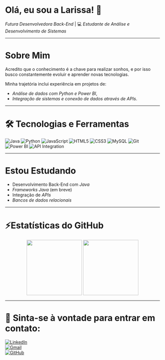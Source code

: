 # Olá, eu sou a Larissa! 💛
 *Futura Desenvolvedora Back-End* | 💻 *Estudante de Análise e Desenvolvimento de Sistemas*  

---

# Sobre Mim  

Acredito que o conhecimento é a chave para realizar sonhos, e por isso busco constantemente evoluir e aprender novas tecnologias.  

Minha trajetória inclui experiência em projetos de:  
- *Análise de dados com Python e Power BI*,  
- *Integração de sistemas e conexão de dados através de APIs*.  

---

# 🛠 Tecnologias e Ferramentas  

![Java](https://img.shields.io/badge/Java-ED8B00?style=for-the-badge&logo=openjdk&logoColor=white)
![Python](https://img.shields.io/badge/Python-3776AB?style=for-the-badge&logo=python&logoColor=white)
![JavaScript](https://img.shields.io/badge/JavaScript-F7DF1E?style=for-the-badge&logo=javascript&logoColor=black)
![HTML5](https://img.shields.io/badge/HTML5-E34F26?style=for-the-badge&logo=html5&logoColor=white)
![CSS3](https://img.shields.io/badge/CSS3-1572B6?style=for-the-badge&logo=css3&logoColor=white)
![MySQL](https://img.shields.io/badge/MySQL-00000F?style=for-the-badge&logo=mysql&logoColor=white)
![Git](https://img.shields.io/badge/Git-E44C30?style=for-the-badge&logo=git&logoColor=white)
![Power BI](https://img.shields.io/badge/Power%20BI-F2C811?style=for-the-badge&logo=powerbi&logoColor=black)
![API Integration](https://img.shields.io/badge/API%20Integration-FF6B6B?style=for-the-badge)

---

 # Estou Estudando  

- Desenvolvimento Back-End com *Java*  
- *Frameworks Java* (em breve)  
- Integração de *APIs*  
- *Bancos de dados relacionais*
  
----------------------------

# ⚡Estatísticas do GitHub  

<div align="center"> <img height="180em" src="https://github-readme-stats.vercel.app/api?username=Larifcoelho&show_icons=true&theme=solarized-light&include_all_commits=true&count_private=true&bg_color=fffff0&text_color=2d3748&title_color=fbbf24&icon_color=fbbf24"/> <img height="180em" src="https://github-readme-stats.vercel.app/api/top-langs/?username=Larifcoelho&layout=compact&langs_count=7&theme=solarized-light&bg_color=fffff0&text_color=2d3748&title_color=fbbf24"/> </div>

---------------------------------

# 💛 Sinta-se à vontade para entrar em contato:

[![LinkedIn](https://img.shields.io/badge/LinkedIn-0077B5?style=for-the-badge&logo=linkedin&logoColor=white)](https://www.linkedin.com/in/larissa-fcoelho/)  
[![Gmail](https://img.shields.io/badge/Gmail-D14836?style=for-the-badge&logo=gmail&logoColor=white)](mailto:larissafcoelho9@gmail.com)  
[![GitHub](https://img.shields.io/badge/GitHub-100000?style=for-the-badge&logo=github&logoColor=white)](https://github.com/Larifcoelho)  

